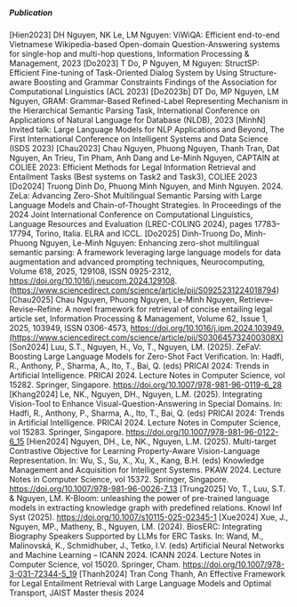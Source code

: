 ##### Publication

[Hien2023] DH Nguyen, NK Le, LM Nguyen: ViWiQA: Efficient end-to-end Vietnamese Wikipedia-based Open-domain Question-Answering systems for single-hop and multi-hop questions, Information Processing & Management, 2023
[Do2023] T Do, P Nguyen, M Nguyen: StructSP: Efficient Fine-tuning of Task-Oriented Dialog System by Using Structure-aware Boosting and Grammar Constraints Findings of the Association for Computational Linguistics (ACL 2023)
[Do2023b] DT Do, MP Nguyen, LM Nguyen, GRAM: Grammar-Based Refined-Label Representing Mechanism in the Hierarchical Semantic Parsing Task, International Conference on Applications of Natural Language for Database (NLDB), 2023
[MinhN] Invited talk: Large Language Models for NLP Applications and Beyond, The First International Conference on Intelligent Systems and Data Science (ISDS 2023)
[Chau2023] Chau Nguyen, Phuong Nguyen, Thanh Tran, Dat Nguyen, An Trieu, Tin Pham, Anh Dang and Le-Minh Nguyen, CAPTAIN at COLIEE 2023: Efficient Methods for Legal Information Retrieval and Entailment Tasks (Best systems on Task2 and Task3), COLIEE 2023
[Do2024] Truong Dinh Do, Phuong Minh Nguyen, and Minh Nguyen. 2024. ZeLa: Advancing Zero-Shot Multilingual Semantic Parsing with Large Language Models and Chain-of-Thought Strategies. In Proceedings of the 2024 Joint International Conference on Computational Linguistics, Language Resources and Evaluation (LREC-COLING 2024), pages 17783–17794, Torino, Italia. ELRA and ICCL.
[Do2025] Dinh-Truong Do, Minh-Phuong Nguyen, Le-Minh Nguyen: Enhancing zero-shot multilingual semantic parsing: A framework leveraging large language models for data augmentation and advanced prompting techniques, Neurocomputing, Volume 618, 2025, 129108, ISSN 0925-2312, https://doi.org/10.1016/j.neucom.2024.129108.
(https://www.sciencedirect.com/science/article/pii/S0925231224018794)
[Chau2025] Chau Nguyen, Phuong Nguyen, Le-Minh Nguyen, Retrieve–Revise–Refine: A novel framework for retrieval of concise entailing legal article set, Information Processing & Management, Volume 62, Issue 1, 2025, 103949, ISSN 0306-4573, https://doi.org/10.1016/j.ipm.2024.103949.(https://www.sciencedirect.com/science/article/pii/S030645732400308X)
[Son2024] Luu, S.T., Nguyen, H., Vo, T., Nguyen, LM. (2025). ZeFaV: Boosting Large Language Models for Zero-Shot Fact Verification. In: Hadfi, R., Anthony, P., Sharma, A., Ito, T., Bai, Q. (eds) PRICAI 2024: Trends in Artificial Intelligence. PRICAI 2024. Lecture Notes in Computer Science, vol 15282. Springer, Singapore. https://doi.org/10.1007/978-981-96-0119-6_28
[Khang2024] Le, NK., Nguyen, DH., Nguyen, L.M. (2025). Integrating Vision-Tool to Enhance Visual-Question-Answering in Special Domains. In: Hadfi, R., Anthony, P., Sharma, A., Ito, T., Bai, Q. (eds) PRICAI 2024: Trends in Artificial Intelligence. PRICAI 2024. Lecture Notes in Computer Science, vol 15283. Springer, Singapore. https://doi.org/10.1007/978-981-96-0122-6_15
[Hien2024] Nguyen, DH., Le, NK., Nguyen, L.M. (2025). Multi-target Contrastive Objective for Learning Property-Aware Vision-Language Representation. In: Wu, S., Su, X., Xu, X., Kang, B.H. (eds) Knowledge Management and Acquisition for Intelligent Systems. PKAW 2024. Lecture Notes in Computer Science, vol 15372. Springer, Singapore. https://doi.org/10.1007/978-981-96-0026-7_13
[Trung2025] Vo, T., Luu, S.T. & Nguyen, LM. K-Bloom: unleashing the power of pre-trained language models in extracting knowledge graph with predefined relations. Knowl Inf Syst (2025). https://doi.org/10.1007/s10115-025-02345-1
[Xue2024] Xue, J., Nguyen, MP., Matheny, B., Nguyen, LM. (2024). BiosERC: Integrating Biography Speakers Supported by LLMs for ERC Tasks. In: Wand, M., Malinovská, K., Schmidhuber, J., Tetko, I.V. (eds) Artificial Neural Networks and Machine Learning – ICANN 2024. ICANN 2024. Lecture Notes in Computer Science, vol 15020. Springer, Cham. https://doi.org/10.1007/978-3-031-72344-5_19
[Thanh2024] Tran Cong Thanh, An Effective Framework for Legal Entailment Retrieval with Large Language Models and Optimal Transport, JAIST Master thesis 2024
